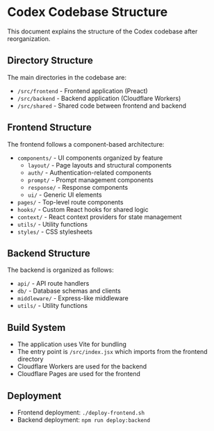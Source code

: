 # Codex Codebase Structure

This document explains the structure of the Codex codebase after reorganization.

## Directory Structure

The main directories in the codebase are:

- `/src/frontend` - Frontend application (Preact)
- `/src/backend` - Backend application (Cloudflare Workers)
- `/src/shared` - Shared code between frontend and backend

## Frontend Structure

The frontend follows a component-based architecture:

- `components/` - UI components organized by feature
  - `layout/` - Page layouts and structural components
  - `auth/` - Authentication-related components
  - `prompt/` - Prompt management components
  - `response/` - Response components
  - `ui/` - Generic UI elements
- `pages/` - Top-level route components
- `hooks/` - Custom React hooks for shared logic
- `context/` - React context providers for state management
- `utils/` - Utility functions
- `styles/` - CSS stylesheets

## Backend Structure

The backend is organized as follows:

- `api/` - API route handlers
- `db/` - Database schemas and clients
- `middleware/` - Express-like middleware
- `utils/` - Utility functions

## Build System

- The application uses Vite for bundling
- The entry point is `/src/index.jsx` which imports from the frontend directory
- Cloudflare Workers are used for the backend
- Cloudflare Pages are used for the frontend

## Deployment

- Frontend deployment: `./deploy-frontend.sh`
- Backend deployment: `npm run deploy:backend`
